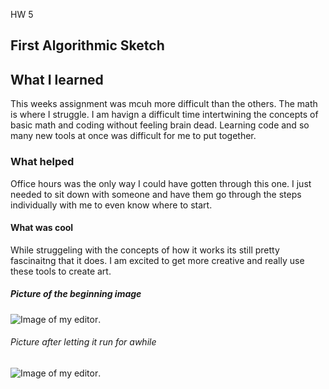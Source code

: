 HW 5

First Algorithmic Sketch
-----

## What I learned

This weeks assignment was mcuh more difficult than the others. The math is where I struggle.
I am havign a difficult time intertwining the concepts of basic math and coding without feeling brain dead.
Learning code and so many new tools at once was difficult for me to put together.

### What helped

Office hours was the only way I could have gotten through this one. I just needed to sit down with someone and have them go through the steps individually with me to even know where to start.

#### What was cool

While struggeling with the concepts of how it works its still pretty fascinaitng that it does. I am excited to get more creative and really use these tools to create art.

##### Picture of the beginning image
![Image of my editor](HW-5/empty-example-ScreenShot28.jpg).


###### Picture after letting it run for awhile
![Image of my editor](HW-5/empty-example-ScreenShot27.jpg).
